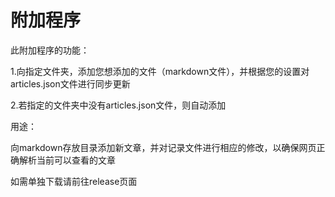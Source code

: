 # 附加程序
此附加程序的功能：

1.向指定文件夹，添加您想添加的文件（markdown文件），并根据您的设置对articles.json文件进行同步更新

2.若指定的文件夹中没有articles.json文件，则自动添加

用途：

向markdown存放目录添加新文章，并对记录文件进行相应的修改，以确保网页正确解析当前可以查看的文章

如需单独下载请前往release页面
